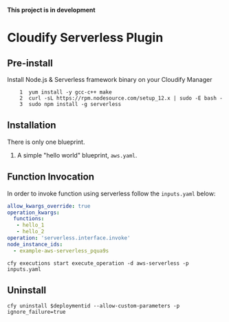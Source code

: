 **This project is in development**

# Cloudify Serverless Plugin

## Pre-install

Install Node.js & Serverless framework binary on your Cloudify Manager

```shell
    1  yum install -y gcc-c++ make
    2  curl -sL https://rpm.nodesource.com/setup_12.x | sudo -E bash -
    3  sudo npm install -g serverless
```

## Installation

There is only one blueprint.

  1. A simple "hello world" blueprint, `aws.yaml`.

## Function Invocation

In order to invoke function using serverless follow the `inputs.yaml` below:

```yaml
allow_kwargs_override: true
operation_kwargs:
  functions:
   - hello_1
   - hello_2
operation: 'serverless.interface.invoke'
node_instance_ids:
  - example-aws-serverless_pqua9s 
```

```shell
cfy executions start execute_operation -d aws-serverless -p inputs.yaml
```

## Uninstall 

```
cfy uninstall $deploymentid --allow-custom-parameters -p ignore_failure=true
```
